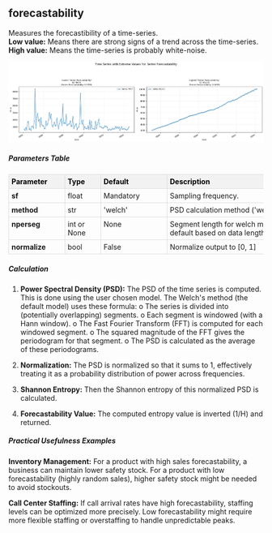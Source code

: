 ## **forecastability**

Measures the forecastibility of a time-series.  
**Low value:** Means there are strong signs of a trend across the time-series.  
**High value:** Means the time-series is probably white-noise.


    
![png](forecastability_output_5_0.png)
    


##### **Parameters Table**


<style type="text/css">
#T_473d0 th {
  background-color: #f2f2f2;
  color: black;
  font-weight: bold;
  text-align: left;
  border: 1px solid #ddd;
  padding: 5px;
}
#T_473d0_row0_col0, #T_473d0_row1_col0, #T_473d0_row2_col0, #T_473d0_row3_col0 {
  text-align: left;
  vertical-align: top;
  border: 1px solid #ddd;
  padding: 5px;
  min-width: 100px;
  font-weight: bold;
}
#T_473d0_row0_col1, #T_473d0_row1_col1, #T_473d0_row2_col1, #T_473d0_row3_col1 {
  text-align: left;
  vertical-align: top;
  border: 1px solid #ddd;
  padding: 5px;
  min-width: 60px;
}
#T_473d0_row0_col2, #T_473d0_row1_col2, #T_473d0_row2_col2, #T_473d0_row3_col2 {
  text-align: left;
  vertical-align: top;
  border: 1px solid #ddd;
  padding: 5px;
  min-width: 120px;
  white-space: normal;
  word-wrap: break-word;
}
#T_473d0_row0_col3, #T_473d0_row1_col3, #T_473d0_row2_col3, #T_473d0_row3_col3 {
  text-align: left;
  vertical-align: top;
  border: 1px solid #ddd;
  padding: 5px;
  min-width: 300px;
  max-width: 450px;
  white-space: normal;
  word-wrap: break-word;
}
</style>
<table id="T_473d0">
  <thead>
    <tr>
      <th id="T_473d0_level0_col0" class="col_heading level0 col0" >Parameter</th>
      <th id="T_473d0_level0_col1" class="col_heading level0 col1" >Type</th>
      <th id="T_473d0_level0_col2" class="col_heading level0 col2" >Default</th>
      <th id="T_473d0_level0_col3" class="col_heading level0 col3" >Description</th>
    </tr>
  </thead>
  <tbody>
    <tr>
      <td id="T_473d0_row0_col0" class="data row0 col0" >sf</td>
      <td id="T_473d0_row0_col1" class="data row0 col1" >float</td>
      <td id="T_473d0_row0_col2" class="data row0 col2" >Mandatory</td>
      <td id="T_473d0_row0_col3" class="data row0 col3" >Sampling frequency.</td>
    </tr>
    <tr>
      <td id="T_473d0_row1_col0" class="data row1 col0" >method</td>
      <td id="T_473d0_row1_col1" class="data row1 col1" >str</td>
      <td id="T_473d0_row1_col2" class="data row1 col2" >'welch'</td>
      <td id="T_473d0_row1_col3" class="data row1 col3" >PSD calculation method ('welch' or 'fft').</td>
    </tr>
    <tr>
      <td id="T_473d0_row2_col0" class="data row2 col0" >nperseg</td>
      <td id="T_473d0_row2_col1" class="data row2 col1" >int or None</td>
      <td id="T_473d0_row2_col2" class="data row2 col2" >None</td>
      <td id="T_473d0_row2_col3" class="data row2 col3" >Segment length for welch method. If None, default based on data length</td>
    </tr>
    <tr>
      <td id="T_473d0_row3_col0" class="data row3 col0" >normalize</td>
      <td id="T_473d0_row3_col1" class="data row3 col1" >bool</td>
      <td id="T_473d0_row3_col2" class="data row3 col2" >False</td>
      <td id="T_473d0_row3_col3" class="data row3 col3" >Normalize output to [0, 1]</td>
    </tr>
  </tbody>
</table>



##### **Calculation**

1.	**Power Spectral Density (PSD):** The PSD of the time series is computed. This is done using the user chosen model. The Welch's method (the default model) uses these formula:
o	The series is divided into (potentially overlapping) segments.
o	Each segment is windowed (with a Hann window).
o	The Fast Fourier Transform (FFT) is computed for each windowed segment.
o	The squared magnitude of the FFT gives the periodogram for that segment.
o	The PSD is calculated as the average of these periodograms.

2.	**Normalization:** The PSD is normalized so that it sums to 1, effectively treating it as a probability distribution of power across frequencies.

3.	**Shannon Entropy:** Then the Shannon entropy of this normalized PSD is calculated.

4.	**Forecastability Value:** The computed entropy value is inverted (1/H) and returned.


##### **Practical Usefulness Examples**

**Inventory Management:** For a product with high sales forecastability, a business can maintain lower safety stock. For a product with low forecastability (highly random sales), higher safety stock might be needed to avoid stockouts.

**Call Center Staffing:** If call arrival rates have high forecastability, staffing levels can be optimized more precisely. Low forecastability might require more flexible staffing or overstaffing to handle unpredictable peaks.
